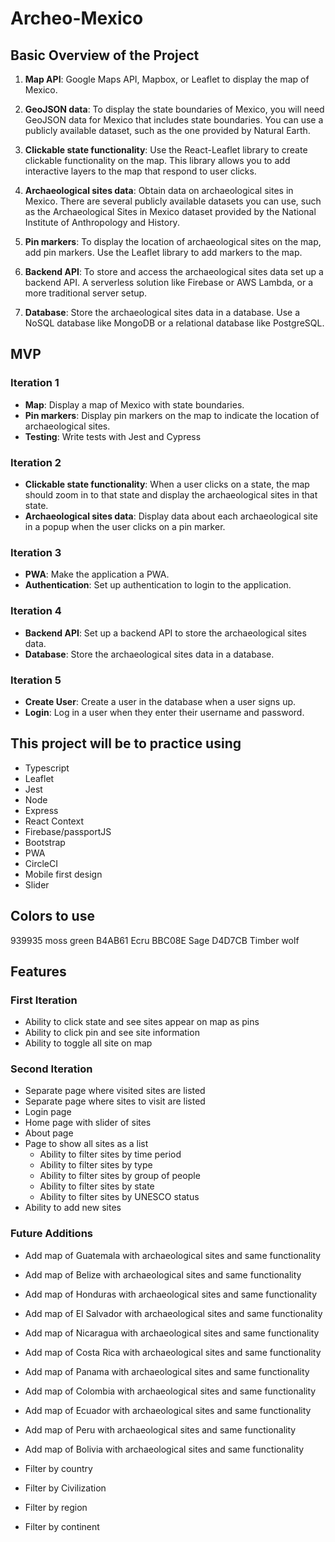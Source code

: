 # Archeo-Mexico

## Basic Overview of the Project

1. **Map API**: Google Maps API, Mapbox, or Leaflet to display the map of Mexico.

2. **GeoJSON data**: To display the state boundaries of Mexico, you will need GeoJSON data for Mexico that includes state boundaries. You can use a publicly available dataset, such as the one provided by Natural Earth.

3. **Clickable state functionality**: Use the React-Leaflet library to create clickable functionality on the map. This library allows you to add interactive layers to the map that respond to user clicks.

4. **Archaeological sites data**: Obtain data on archaeological sites in Mexico. There are several publicly available datasets you can use, such as the Archaeological Sites in Mexico dataset provided by the National Institute of Anthropology and History.

5. **Pin markers**: To display the location of archaeological sites on the map, add pin markers. Use the Leaflet library to add markers to the map.

6. **Backend API**: To store and access the archaeological sites data set up a backend API. A serverless solution like Firebase or AWS Lambda, or a more traditional server setup.

7. **Database**: Store the archaeological sites data in a database. Use a NoSQL database like MongoDB or a relational database like PostgreSQL.

## MVP

### Iteration 1
* **Map**: Display a map of Mexico with state boundaries.
* **Pin markers**: Display pin markers on the map to indicate the location of archaeological sites.
* **Testing**: Write tests with Jest and Cypress

### Iteration 2
* **Clickable state functionality**: When a user clicks on a state, the map should zoom in to that state and display the archaeological sites in that state.
* **Archaeological sites data**: Display data about each archaeological site in a popup when the user clicks on a pin marker.

### Iteration 3

* **PWA**: Make the application a PWA.
* **Authentication**: Set up authentication to login to the application.

### Iteration 4

* **Backend API**: Set up a backend API to store the archaeological sites data.
* **Database**: Store the archaeological sites data in a database.

### Iteration 5

* **Create User**: Create a user in the database when a user signs up.
* **Login**: Log in a user when they enter their username and password.

## This project will be to practice using
  * Typescript
  * Leaflet
  * Jest
  * Node
  * Express
  * React Context
  * Firebase/passportJS
  * Bootstrap
  * PWA
  * CircleCI
  * Mobile first design
  * Slider
  
## Colors to use

939935 moss green
B4AB61 Ecru
BBC08E Sage
D4D7CB Timber wolf

  ## Features

  ### First Iteration

  * Ability to click state and see sites appear on map as pins
  * Ability to click pin and see site information
  * Ability to toggle all site on map
  <!-- * Ability to show in pin that user has visited site
  * Ability to show in pin that user wants to visit site -->
  <!-- * Ability to filter sites by time period
  * Ability to filter sites by type
  * Ability to filter sites by group of people -->
  <!-- * Show different pin color for time periods, groups of people, and types(pyramids are shaped like pyramids) -->

### Second Iteration

  * Separate page where visited sites are listed
  * Separate page where sites to visit are listed
  * Login page
  * Home page with slider of sites
  * About page
  * Page to show all sites as a list
    * Ability to filter sites by time period
    * Ability to filter sites by type
    * Ability to filter sites by group of people
    * Ability to filter sites by state
    * Ability to filter sites by UNESCO status
  * Ability to add new sites

### Future Additions

  * Add map of Guatemala with archaeological sites and same functionality
  * Add map of Belize with archaeological sites and same functionality
  * Add map of Honduras with archaeological sites and same functionality
  * Add map of El Salvador with archaeological sites and same functionality

  * Add map of Nicaragua with archaeological sites and same functionality
  * Add map of Costa Rica with archaeological sites and same functionality
  * Add map of Panama with archaeological sites and same functionality

  * Add map of Colombia with archaeological sites and same functionality
  * Add map of Ecuador with archaeological sites and same functionality
  * Add map of Peru with archaeological sites and same functionality
  * Add map of Bolivia with archaeological sites and same functionality

  * Filter by country
  * Filter by Civilization
  * Filter by region
  * Filter by continent

